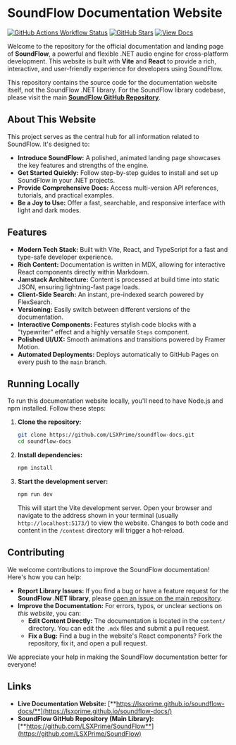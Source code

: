 # SoundFlow Documentation Website

[![GitHub Actions Workflow Status](https://img.shields.io/github/actions/workflow/status/LSXPrime/soundflow-docs/deploy.yml?style=for-the-badge&logo=github)](https://github.com/LSXPrime/soundflow-docs/actions/workflows/deploy.yml)
[![GitHub Stars](https://img.shields.io/github/stars/LSXPrime/SoundFlow?style=for-the-badge&logo=github&label=Star%20the%20Library)](https://github.com/LSXPrime/SoundFlow)
[![View Docs](https://img.shields.io/badge/View%20Docs-blue?style=for-the-badge&logo=react)](https://lsxprime.github.io/soundflow-docs/)

Welcome to the repository for the official documentation and landing page of **SoundFlow**, a powerful and flexible .NET audio engine for cross-platform development. This website is built with **Vite** and **React** to provide a rich, interactive, and user-friendly experience for developers using SoundFlow.

This repository contains the source code for the documentation website itself, not the SoundFlow .NET library. For the SoundFlow library codebase, please visit the main [**SoundFlow GitHub Repository**](https://github.com/LSXPrime/SoundFlow).

## About This Website

This project serves as the central hub for all information related to SoundFlow. It's designed to:

*   **Introduce SoundFlow:** A polished, animated landing page showcases the key features and strengths of the engine.
*   **Get Started Quickly:** Follow step-by-step guides to install and set up SoundFlow in your .NET projects.
*   **Provide Comprehensive Docs:** Access multi-version API references, tutorials, and practical examples.
*   **Be a Joy to Use:** Offer a fast, searchable, and responsive interface with light and dark modes.

## Features

*   **Modern Tech Stack:** Built with Vite, React, and TypeScript for a fast and type-safe developer experience.
*   **Rich Content:** Documentation is written in MDX, allowing for interactive React components directly within Markdown.
*   **Jamstack Architecture:** Content is processed at build time into static JSON, ensuring lightning-fast page loads.
*   **Client-Side Search:** An instant, pre-indexed search powered by FlexSearch.
*   **Versioning:** Easily switch between different versions of the documentation.
*   **Interactive Components:** Features stylish code blocks with a "typewriter" effect and a highly versatile `Steps` component.
*   **Polished UI/UX:** Smooth animations and transitions powered by Framer Motion.
*   **Automated Deployments:** Deploys automatically to GitHub Pages on every push to the `main` branch.

## Running Locally

To run this documentation website locally, you'll need to have Node.js and npm installed. Follow these steps:

1.  **Clone the repository:**
    ```bash
    git clone https://github.com/LSXPrime/soundflow-docs.git
    cd soundflow-docs
    ```

2.  **Install dependencies:**
    ```bash
    npm install
    ```

3.  **Start the development server:**
    ```bash
    npm run dev
    ```

    This will start the Vite development server. Open your browser and navigate to the address shown in your terminal (usually `http://localhost:5173/`) to view the website. Changes to both code and content in the `/content` directory will trigger a hot-reload.

## Contributing

We welcome contributions to improve the SoundFlow documentation! Here's how you can help:

*   **Report Library Issues:** If you find a bug or have a feature request for the **SoundFlow .NET library**, please [open an issue on the main repository](https://github.com/LSXPrime/SoundFlow/issues).
*   **Improve the Documentation:** For errors, typos, or unclear sections on *this website*, you can:
    *   **Edit Content Directly:** The documentation is located in the `content/` directory. You can edit the `.mdx` files and submit a pull request.
    *   **Fix a Bug:** Find a bug in the website's React components? Fork the repository, fix it, and open a pull request.

We appreciate your help in making the SoundFlow documentation better for everyone!

## Links

*   **Live Documentation Website:** [**https://lsxprime.github.io/soundflow-docs/**](https://lsxprime.github.io/soundflow-docs/)
*   **SoundFlow GitHub Repository (Main Library):** [**https://github.com/LSXPrime/SoundFlow**](https://github.com/LSXPrime/SoundFlow)